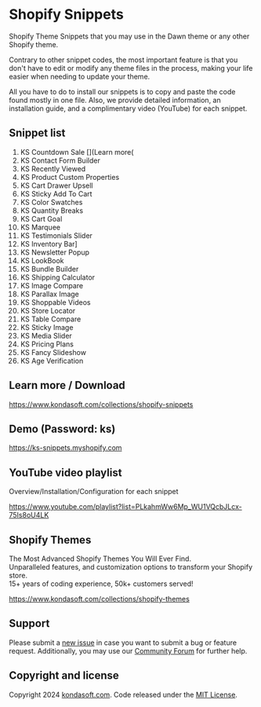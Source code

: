 # Shopify Snippets
Shopify Theme Snippets that you may use in the Dawn theme or any other Shopify theme. 

Contrary to other snippet codes, the most important feature is that you don't have to edit or modify any theme files in the process, making your life easier when needing to update your theme. 

All you have to do to install our snippets is to copy and paste the code found mostly in one file. Also, we provide detailed information, an installation guide, and a complimentary video (YouTube) for each snippet. 


## Snippet list
1. KS Countdown Sale [](Learn more(
2. KS Contact Form Builder
3. KS Recently Viewed
4. KS Product Custom Properties
5. KS Cart Drawer Upsell
6. KS Sticky Add To Cart
7. KS Color Swatches
8. KS Quantity Breaks
9. KS Cart Goal
10. KS Marquee
11. KS Testimonials Slider
12. KS Inventory Bar]
13. KS Newsletter Popup
14. KS LookBook
15. KS Bundle Builder
16. KS Shipping Calculator
17. KS Image Compare
18. KS Parallax Image
19. KS Shoppable Videos
20. KS Store Locator
21. KS Table Compare
22. KS Sticky Image
23. KS Media Slider
23. KS Pricing Plans
24. KS Fancy Slideshow
25. KS Age Verification

## Learn more / Download
https://www.kondasoft.com/collections/shopify-snippets

## Demo (Password: ks)
https://ks-snippets.myshopify.com

## YouTube video playlist
Overview/Installation/Configuration for each snippet

https://www.youtube.com/playlist?list=PLkahmWw6Mp_WU1VQcbJLcx-75Is8oU4LK

## Shopify Themes
The Most Advanced Shopify Themes You Will Ever Find. <br>
Unparalleled features, and customization options to transform your Shopify store. <br>
15+ years of coding experience, 50k+ customers served!

https://www.kondasoft.com/collections/shopify-themes

## Support
Please submit a [new issue](https://github.com/kondasoft/ks-shopify-snippets/issues/new) in case you want to submit a bug or feature request. Additionally, you may use our [Community Forum](https://community.kondasoft.com/) for further help.

## Copyright and license
Copyright 2024 [kondasoft.com](https://www.kondasoft.com). Code released under the [MIT License](https://github.com/kondasoft/ks-shopify-snippets/blob/master/LICENSE).
